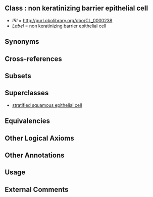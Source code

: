 
## Class : non keratinizing barrier epithelial cell

 * *IRI* = http://purl.obolibrary.org/obo/CL_0000238
 * *Label* = non keratinizing barrier epithelial cell

## Synonyms


## Cross-references


## Subsets


## Superclasses

 * [stratified squamous epithelial cell](../../CL/40/CL_0000240.md)

## Equivalencies


## Other Logical Axioms


## Other Annotations


## Usage


## External Comments


